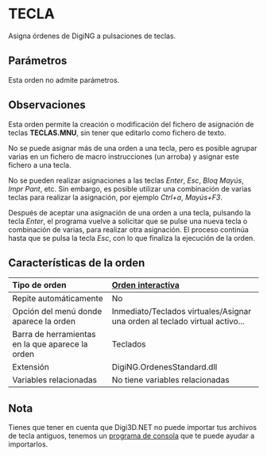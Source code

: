 # TECLA

Asigna órdenes de DigiNG a pulsaciones de teclas.

## Parámetros

Esta orden no admite parámetros.

## Observaciones

Esta orden permite la creación o modificación del fichero de asignación de teclas **TECLAS.MNU**, sin tener que editarlo como fichero de texto.

No se puede asignar más de una orden a una tecla, pero es posible agrupar varias en un fichero de macro instrucciones \(un arroba\) y asignar este fichero a una tecla.

No se pueden realizar asignaciones a las teclas _Enter_, _Esc_, _Bloq Mayús_, _Impr Pant_, etc. Sin embargo, es posible utilizar una combinación de varias teclas para realizar la asignación, por ejemplo _Ctrl+a_, _Mayús+F3_.

Después de aceptar una asignación de una orden a una tecla, pulsando la tecla _Enter_, el programa vuelve a solicitar que se pulse una nueva tecla o combinación de varias, para realizar otra asignación. El proceso continúa hasta que se pulsa la tecla _Esc_, con lo que finaliza la ejecución de la orden.

## Características de la orden

| Tipo de orden | [Orden interactiva](tecla.md) |
| :--- | :--- |
| Repite automáticamente | No |
| Opción del menú donde aparece la orden | Inmediato/Teclados virtuales/Asignar una orden al teclado virtual activo... |
| Barra de herramientas en la que aparece la orden | Teclados |
| Extensión | DigiNG.OrdenesStandard.dll |
| Variables relacionadas | No tiene variables relacionadas |

## Nota

Tienes que tener en cuenta que Digi3D.NET no puede importar tus archivos de tecla antiguos, tenemos un [programa de consola](/digi3d-net/primeros-pasos/primeros-pasos-usuarios-versiones-anteriores/archivos-configuracion-teclas.md) que te puede ayudar a importarlos.

